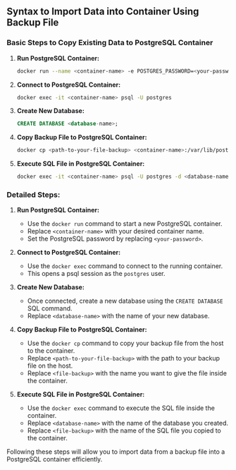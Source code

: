 ## Syntax to Import Data into Container Using Backup File

### Basic Steps to Copy Existing Data to PostgreSQL Container

1. **Run PostgreSQL Container:**
   ```sh
   docker run --name <container-name> -e POSTGRES_PASSWORD=<your-password> -d postgres
   ```
2. **Connect to PostgreSQL Container:**
   ```sh
   docker exec -it <container-name> psql -U postgres
   ```
3. **Create New Database:**
   ```sql
   CREATE DATABASE <database-name>;
   ```
4. **Copy Backup File to PostgreSQL Container:**

   ```sh
   docker cp <path-to-your-file-backup> <container-name>:/var/lib/postgresql/data/<file-backup>
   ```

5. **Execute SQL File in PostgreSQL Container:**
   ```sh
   docker exec -it <container-name> psql -U postgres -d <database-name> -f /var/lib/postgresql/data/<file-backup>
   ```

### Detailed Steps:

1. **Run PostgreSQL Container:**

   - Use the `docker run` command to start a new PostgreSQL container.
   - Replace `<container-name>` with your desired container name.
   - Set the PostgreSQL password by replacing `<your-password>`.

2. **Connect to PostgreSQL Container:**

   - Use the `docker exec` command to connect to the running container.
   - This opens a psql session as the `postgres` user.

3. **Create New Database:**

   - Once connected, create a new database using the `CREATE DATABASE` SQL command.
   - Replace `<database-name>` with the name of your new database.

4. **Copy Backup File to PostgreSQL Container:**

   - Use the `docker cp` command to copy your backup file from the host to the container.
   - Replace `<path-to-your-file-backup>` with the path to your backup file on the host.
   - Replace `<file-backup>` with the name you want to give the file inside the container.

5. **Execute SQL File in PostgreSQL Container:**
   - Use the `docker exec` command to execute the SQL file inside the container.
   - Replace `<database-name>` with the name of the database you created.
   - Replace `<file-backup>` with the name of the SQL file you copied to the container.

Following these steps will allow you to import data from a backup file into a PostgreSQL container efficiently.

